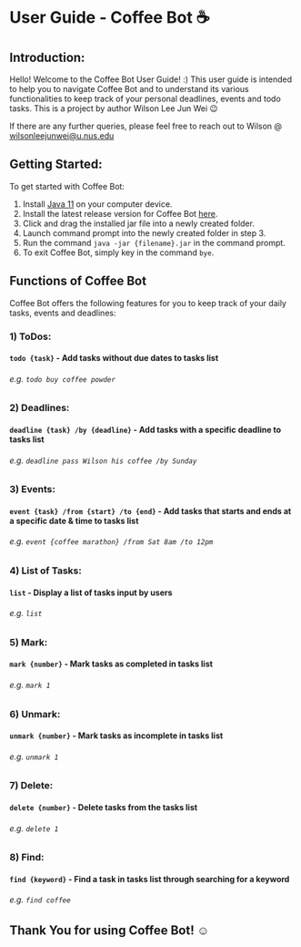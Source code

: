 # User Guide - Coffee Bot ☕

## Introduction:
Hello! Welcome to the Coffee Bot User Guide! :) 
This user guide is intended to help you to navigate Coffee Bot and to
understand its various functionalities to keep track of your personal deadlines, events and todo tasks.
This is a project by author Wilson Lee Jun Wei 😉

If there are any further queries, please feel free to reach out to Wilson @ wilsonleejunwei@u.nus.edu

## Getting Started:
To get started with Coffee Bot:
1. Install [Java 11](https://www.oracle.com/java/technologies/downloads/#java11) on your computer device.
2. Install the latest release version for Coffee Bot [here](https://github.com/WilsonLee2000/ip/releases).
3. Click and drag the installed jar file into a newly created folder. 
4. Launch command prompt into the newly created folder in step 3.
5. Run the command `java -jar {filename}.jar` in the command prompt.
6. To exit Coffee Bot, simply key in the command `bye`.


## Functions of Coffee Bot 
 Coffee Bot offers the following features for you to keep track of your daily tasks, events and deadlines:

### 1) ToDos: 
#### `todo {task}` - Add tasks without due dates to tasks list
###### e.g. `todo buy coffee powder`

### 2) Deadlines: 
#### `deadline {task} /by {deadline}` - Add tasks with a specific deadline to tasks list
###### e.g. `deadline pass Wilson his coffee /by Sunday`

### 3) Events:
#### `event {task} /from {start} /to {end}` - Add tasks that starts and ends at a specific date & time to tasks list
###### e.g. `event {coffee marathon} /from Sat 8am /to 12pm`

### 4) List of Tasks:
#### `list` - Display a list of tasks input by users
###### e.g. `list`

### 5) Mark:
#### `mark {number}` - Mark tasks as completed in tasks list
###### e.g. `mark 1`

### 6) Unmark:
#### `unmark {number}` - Mark tasks as incomplete in tasks list
###### e.g. `unmark 1`

### 7) Delete:
#### `delete {number}` - Delete tasks from the tasks list
###### e.g. `delete 1`

### 8) Find:
#### `find {keyword}` - Find a task in tasks list through searching for a keyword
###### e.g. `find coffee`



## Thank You for using Coffee Bot! ☺️

